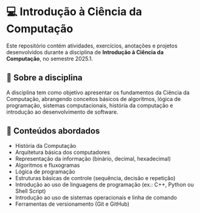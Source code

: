 # 💻 Introdução à Ciência da Computação

Este repositório contém atividades, exercícios, anotações e projetos desenvolvidos durante a disciplina de **Introdução à Ciência da Computação**, no semestre 2025.1.

## 🚀 Sobre a disciplina
A disciplina tem como objetivo apresentar os fundamentos da Ciência da Computação, abrangendo conceitos básicos de algoritmos, lógica de programação, sistemas computacionais, história da computação e introdução ao desenvolvimento de software.

## 🧠 Conteúdos abordados
- História da Computação
- Arquitetura básica dos computadores
- Representação da informação (binário, decimal, hexadecimal)
- Algoritmos e fluxogramas
- Lógica de programação
- Estruturas básicas de controle (sequência, decisão e repetição)
- Introdução ao uso de linguagens de programação (ex.: C++, Python ou Shell Script)
- Introdução ao uso de sistemas operacionais e linha de comando
- Ferramentas de versionamento (Git e GitHub)
